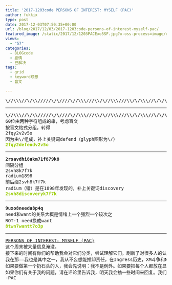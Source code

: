 ```yaml
---
title: '2017-1203code PERSONS OF INTEREST: MYSELF (PAC)'
author: fukkix
type: post
date: 2017-12-03T07:50:35+00:00
url: /blog/2017/12/03/2017-1203code-persons-of-interest-myself-pac/
featured_image: /static/2017/12/1203PACExo5SF.jpg?x-oss-process=image/resize,m_fill,w_700,h_220
views:
  - "57"
categories:
  - BLOGcode
  - 剧情
  - 已解决
tags:
  - grid
  - keyword联想
  - 盲文

---
```

<pre>\//\\\//\/\\/////\/\////\//\\\///\\/\//\\\///\\/\/\\\//\/\/\.2rsavdhi8ukm71f879k8.9uxo8needu8p4q<!--more--></pre>

* * *

<pre><strong>\//\\\//\/\\/////\/\////\//\\\///\\/\//\\\///\\/\/\\\//\/\/\
</strong>60位由两种字符组成的串，考虑盲文
按盲文格式分组，转得
2fqy2v2v5o
因为由\/组成，补上关键词defend（glyph图形为\/）<strong>
<span style="color: #99cc00;">2fqy2defendv2v5o</span></strong></pre>

* * *

<pre><strong>2rsavdhi8ukm71f879k8
</strong>间隔分组
2svh8k7f7k
radium1898
前后缀2svh8k7f7k
radium（镭）是在1898年发现的，补上关键词discovery<strong>
<span style="color: #99cc00;">2svh8discoveryk7f7k</span></strong></pre>

* * *

<pre><strong>9uxo8needu8p4q
</strong>need和want的关系大概是情绪上一个强烈一个较次之
ROT-1 need换成want<strong>
<span style="color: #99cc00;">8twn7wantt7o3p</span>
</strong></pre>

* * *

<pre><a href="http://investigate.ingress.com/2017/12/03/persons-of-interest-myself-pac/">PERSONS OF INTEREST: MYSELF (PAC)</a>
这个周末被大量信息淹没。
接下来的时间有你们的帮助我会对它们分类，尝试理解它们。刷新了对很多人的认知——或许那是他们一直极力隐藏的。
我在那——我也是其中之一，我从不妄想能推卸责任，在Ingress历史，XM斗争和Niantic阴谋里也曾有我的身影。
如果要做第一个扔石头的人，我会先说明：我不是例外。如果要把每个人都放在显微镜下看个仔细的话，我愿首当其冲。即便意味着我有些不可见人的秘密会暴露在公众视野，也没什么大不了的。这就是作为真相追求者的意义所在。
如果你们有关于我的问题，请在评论里告诉我，明天我会抽一些时间来回复。我们有太多事要做了，现在就开始吧。
-PAC</pre>